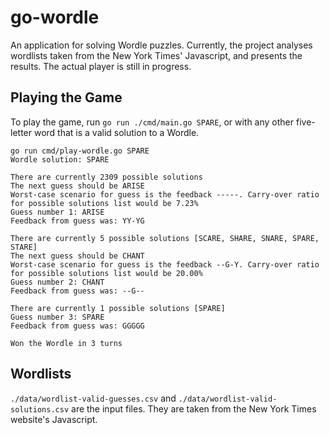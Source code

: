 # go-wordle

An application for solving Wordle puzzles. Currently, the project analyses wordlists taken from the New York Times'
Javascript, and presents the results. The actual player is still in progress.

## Playing the Game

To play the game, run `go run ./cmd/main.go SPARE`, or with any other five-letter word that is a valid solution
to a Wordle.

```
go run cmd/play-wordle.go SPARE
Wordle solution: SPARE

There are currently 2309 possible solutions
The next guess should be ARISE
Worst-case scenario for guess is the feedback -----. Carry-over ratio for possible solutions list would be 7.23%
Guess number 1: ARISE
Feedback from guess was: YY-YG

There are currently 5 possible solutions [SCARE, SHARE, SNARE, SPARE, STARE]
The next guess should be CHANT
Worst-case scenario for guess is the feedback --G-Y. Carry-over ratio for possible solutions list would be 20.00%
Guess number 2: CHANT
Feedback from guess was: --G--

There are currently 1 possible solutions [SPARE]
Guess number 3: SPARE
Feedback from guess was: GGGGG

Won the Wordle in 3 turns

```

## Wordlists

`./data/wordlist-valid-guesses.csv` and `./data/wordlist-valid-solutions.csv` are the input files. They are taken from
the New York Times website's Javascript.
